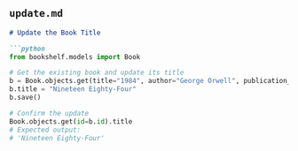 ## `update.md`

```markdown
# Update the Book Title

```python
from bookshelf.models import Book

# Get the existing book and update its title
b = Book.objects.get(title="1984", author="George Orwell", publication_year=1949)
b.title = "Nineteen Eighty-Four"
b.save()

# Confirm the update
Book.objects.get(id=b.id).title
# Expected output:
# 'Nineteen Eighty-Four'
